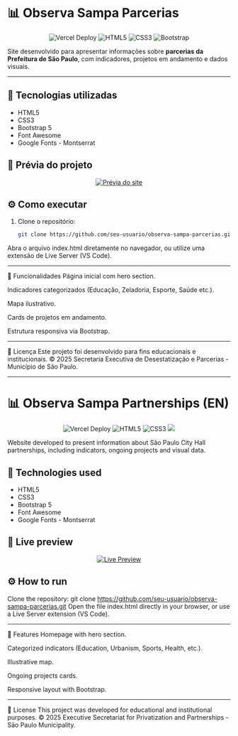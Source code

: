 # 📊 Observa Sampa Parcerias

<p align="center">
  <img src="https://img.shields.io/badge/Deploy-Vercel-000000?style=for-the-badge&logo=vercel&logoColor=white" alt="Vercel Deploy"/>
  <img src="https://img.shields.io/badge/HTML5-E34F26?style=for-the-badge&logo=html5&logoColor=white" alt="HTML5"/>
  <img src="https://img.shields.io/badge/CSS3-1572B6?style=for-the-badge&logo=css3&logoColor=white" alt="CSS3"/>
  <img src="https://img.shields.io/badge/Bootstrap-7952B3?style=for-the-badge&logo=bootstrap&logoColor=white" alt="Bootstrap"/>
</p>

Site desenvolvido para apresentar informações sobre **parcerias da Prefeitura de São Paulo**, com indicadores, projetos em andamento e dados visuais.

---

## 🚀 Tecnologias utilizadas
- HTML5  
- CSS3
- Bootstrap 5
- Font Awesome 
- Google Fonts - Montserrat

## 🔗 Prévia do projeto
<p align="center">
  <a href="https://site-prefeitura.vercel.app" target="_blank">
    <img src="https://img.shields.io/badge/🔗%20Acessar%20o%20site-007bff?style=for-the-badge&logo=google-chrome&logoColor=white" alt="Prévia do site"/>
  </a>
</p>

## ⚙️ Como executar
1. Clone o repositório:
   ```bash
   git clone https://github.com/seu-usuario/observa-sampa-parcerias.git
Abra o arquivo index.html diretamente no navegador, ou utilize uma extensão de Live Server (VS Code).

---
📌 Funcionalidades
Página inicial com hero section.

Indicadores categorizados (Educação, Zeladoria, Esporte, Saúde etc.).

Mapa ilustrativo.

Cards de projetos em andamento.

Estrutura responsiva via Bootstrap.

---
📝 Licença
Este projeto foi desenvolvido para fins educacionais e institucionais.
© 2025 Secretaria Executiva de Desestatização e Parcerias - Município de São Paulo.

---
# 📊 Observa Sampa Partnerships (EN)
<p align="center"> <img src="https://img.shields.io/badge/Deploy-Vercel-000000?style=for-the-badge&logo=vercel&logoColor=white" alt="Vercel Deploy"/> <img src="https://img.shields.io/badge/HTML5-E34F26?style=for-the-badge&logo=html5&logoColor=white" alt="HTML5"/> <img src="https://img.shields.io/badge/CSS3-1572B6?style=for-the-badge&logo=css3&logoColor=white" alt="CSS3"/> <img src="https://img.shields.io/badge/Bootstrap-7952B3?style=for-the-badge&logo=bootstrap&logoColor=white"> </p>
Website developed to present information about São Paulo City Hall partnerships, including indicators, ongoing projects and visual data.

## 🚀 Technologies used
- HTML5  
- CSS3
- Bootstrap 5
- Font Awesome 
- Google Fonts - Montserrat

## 🔗 Live preview
<p align="center"> <a href="https://site-prefeitura.vercel.app" target="_blank"> <img src="https://img.shields.io/badge/🔗%20Visit%20the%20site-28a745?style=for-the-badge&logo=google-chrome&logoColor=white" alt="Live Preview"/> </a> </p>

## ⚙️ How to run
Clone the repository:
git clone https://github.com/seu-usuario/observa-sampa-parcerias.git
Open the file index.html directly in your browser, or use a Live Server extension (VS Code).

---
📌 Features
Homepage with hero section.

Categorized indicators (Education, Urbanism, Sports, Health, etc.).

Illustrative map.

Ongoing projects cards.

Responsive layout with Bootstrap.

---
📝 License
This project was developed for educational and institutional purposes.
© 2025 Executive Secretariat for Privatization and Partnerships - São Paulo Municipality.
